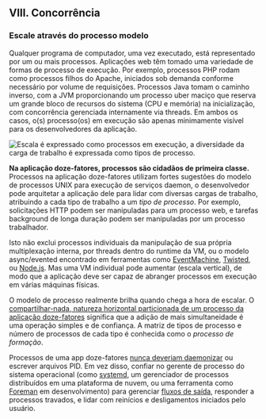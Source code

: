 ## VIII. Concorrência

### Escale através do processo modelo

Qualquer programa de computador, uma vez executado, está representado por um ou mais processos. Aplicações web têm tomado uma variedade de formas de processo de execução. Por exemplo, processos PHP rodam como processos filhos do Apache, iniciados sob demanda conforme necessário por volume de requisições. Processos Java tomam o caminho inverso, com a JVM proporcionando um processo uber maciço que reserva um grande bloco de recursos do sistema (CPU e memória) na inicialização, com concorrência gerenciada internamente via threads. Em ambos os casos, o(s) processo(os) em execução são apenas minimamente visível para os desenvolvedores da aplicação.

![Escala é expressado como processos em execução, a diversidade da carga de trabalho é expressada como tipos de processo.](/images/process-types.png)

**Na aplicação doze-fatores, processos são cidadãos de primeira classe.**  Processos na aplicação doze-fatores utilizam fortes sugestões do modelo de processos UNIX para execução de serviços daemon, o desenvolvedor pode arquitetar a aplicação dele para lidar com diversas cargas de trabalho, atribuindo a cada tipo de trabalho a um *tipo de processo*. Por exemplo, solicitações HTTP podem ser manipuladas para um processo web, e tarefas background de longa duração podem ser manipuladas por um processo trabalhador.

Isto não exclui processos individuais da manipulação de sua própria multiplexação interna, por threads dentro do runtime da VM, ou o modelo async/evented encontrado em ferramentas como [EventMachine](https://github.com/eventmachine/eventmachine), [Twisted](http://twistedmatrix.com/trac/), ou [Node.js](http://nodejs.org/). Mas uma VM individual pode aumentar (escala vertical), de modo que a aplicação deve ser capaz de abranger processos em execução em várias máquinas físicas.

O modelo de processo realmente brilha quando chega a hora de escalar. O [compartilhar-nada, natureza horizontal particionada de um processo da aplicação doze-fatores](./processes) significa que a adição de mais simultaneidade é uma operação simples e de confiança. A matriz de tipos de processo e número de processos de cada tipo é conhecida como o *processo de formação*.

Processos de uma app doze-fatores [nunca deveriam daemonizar](http://dustin.github.com/2010/02/28/running-processes.html) ou escrever arquivos PID. Em vez disso, confiar no gerente de processo do sistema operacional (como [systemd](https://www.freedesktop.org/wiki/Software/systemd/), um gerenciador de processos distribuídos em uma plataforma de nuvem, ou uma ferramenta como [Foreman](http://blog.daviddollar.org/2011/05/06/introducing-foreman.html) em desenvolvimento) para gerenciar [fluxos de saída](./logs), responder a processos travados, e lidar com reinícios e desligamentos iniciados pelo usuário.
